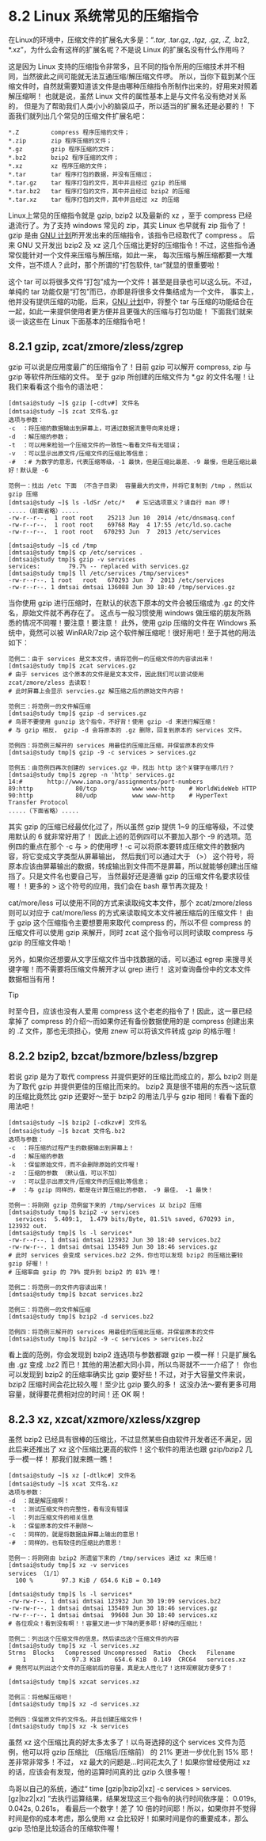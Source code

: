 # 8.2 Linux 系统常见的压缩指令

在Linux的环境中，压缩文件的扩展名大多是：“*.tar,* .tar.gz, *.tgz,* .gz, *.Z,* .bz2, \*.xz”，为什么会有这样的扩展名呢？不是说 Linux 的扩展名没有什么作用吗？

这是因为 Linux 支持的压缩指令非常多，且不同的指令所用的压缩技术并不相同，当然彼此之间可能就无法互通压缩/解压缩文件啰。 所以，当你下载到某个压缩文件时，自然就需要知道该文件是由哪种压缩指令所制作出来的，好用来对照着解压缩啊！ 也就是说，虽然 Linux 文件的属性基本上是与文件名没有绝对关系的， 但是为了帮助我们人类小小的脑袋瓜子，所以适当的扩展名还是必要的！ 下面我们就列出几个常见的压缩文件扩展名吧：

```shell
*.Z         compress 程序压缩的文件；
*.zip       zip 程序压缩的文件；
*.gz        gzip 程序压缩的文件；
*.bz2       bzip2 程序压缩的文件；
*.xz        xz 程序压缩的文件；
*.tar       tar 程序打包的数据，并没有压缩过；
*.tar.gz    tar 程序打包的文件，其中并且经过 gzip 的压缩
*.tar.bz2   tar 程序打包的文件，其中并且经过 bzip2 的压缩
*.tar.xz    tar 程序打包的文件，其中并且经过 xz 的压缩
```

Linux上常见的压缩指令就是 gzip, bzip2 以及最新的 xz ，至于 compress 已经退流行了。为了支持 windows 常见的 zip，其实 Linux 也早就有 zip 指令了！ gzip 是由 [GNU 计划](http://www.gnu.org/)所开发出来的压缩指令，该指令已经取代了 compress 。 后来 GNU 又开发出 bzip2 及 xz 这几个压缩比更好的压缩指令！不过，这些指令通常仅能针对一个文件来压缩与解压缩，如此一来， 每次压缩与解压缩都要一大堆文件，岂不烦人？此时，那个所谓的“打包软件, tar”就显的很重要啦！

这个 tar 可以将很多文件“打包”成为一个文件！甚至是目录也可以这么玩。不过，单纯的 tar 功能仅是“打包”而已，亦即是将很多文件集结成为一个文件， 事实上，他并没有提供压缩的功能，后来，[GNU 计划](http://www.gnu.org/)中，将整个 tar 与压缩的功能结合在一起，如此一来提供使用者更方便并且更强大的压缩与打包功能！ 下面我们就来谈一谈这些在 Linux 下面基本的压缩指令吧！

## 8.2.1 gzip, zcat/zmore/zless/zgrep

gzip 可以说是应用度最广的压缩指令了！目前 gzip 可以解开 compress, zip 与 gzip 等软件所压缩的文件。 至于 gzip 所创建的压缩文件为 \*.gz 的文件名喔！让我们来看看这个指令的语法吧：

```shell
[dmtsai@study ~]$ gzip [-cdtv#] 文件名
[dmtsai@study ~]$ zcat 文件名.gz
选项与参数：
-c  ：将压缩的数据输出到屏幕上，可通过数据流重导向来处理；
-d  ：解压缩的参数；
-t  ：可以用来检验一个压缩文件的一致性～看看文件有无错误；
-v  ：可以显示出原文件/压缩文件的压缩比等信息；
-#  ：# 为数字的意思，代表压缩等级，-1 最快，但是压缩比最差、-9 最慢，但是压缩比最好！默认是 -6

范例一：找出 /etc 下面 （不含子目录） 容量最大的文件，并将它复制到 /tmp ，然后以 gzip 压缩
[dmtsai@study ~]$ ls -ldSr /etc/*   # 忘记选项意义？请自行 man 啰！
.....（前面省略）.....
-rw-r--r--.  1 root root    25213 Jun 10  2014 /etc/dnsmasq.conf
-rw-r--r--.  1 root root    69768 May  4 17:55 /etc/ld.so.cache
-rw-r--r--.  1 root root   670293 Jun  7  2013 /etc/services

[dmtsai@study ~]$ cd /tmp 
[dmtsai@study tmp]$ cp /etc/services .
[dmtsai@study tmp]$ gzip -v services
services:        79.7% -- replaced with services.gz
[dmtsai@study tmp]$ ll /etc/services /tmp/services*
-rw-r--r--. 1 root   root   670293 Jun  7  2013 /etc/services
-rw-r--r--. 1 dmtsai dmtsai 136088 Jun 30 18:40 /tmp/services.gz
```

当你使用 gzip 进行压缩时，在默认的状态下原本的文件会被压缩成为 .gz 的文件名，原始文件就不再存在了。 这点与一般习惯使用 windows 做压缩的朋友所熟悉的情况不同喔！要注意！要注意！ 此外，使用 gzip 压缩的文件在 Windows 系统中，竟然可以被 WinRAR/7zip 这个软件解压缩呢！很好用吧！至于其他的用法如下：

```shell
范例二：由于 services 是文本文件，请将范例一的压缩文件的内容读出来！
[dmtsai@study tmp]$ zcat services.gz
# 由于 services 这个原本的文件是是文本文件，因此我们可以尝试使用 zcat/zmore/zless 去读取！
# 此时屏幕上会显示 servcies.gz 解压缩之后的原始文件内容！

范例三：将范例一的文件解压缩
[dmtsai@study tmp]$ gzip -d services.gz
# 鸟哥不要使用 gunzip 这个指令，不好背！使用 gzip -d 来进行解压缩！
# 与 gzip 相反， gzip -d 会将原本的 .gz 删除，回复到原本的 services 文件。

范例四：将范例三解开的 services 用最佳的压缩比压缩，并保留原本的文件
[dmtsai@study tmp]$ gzip -9 -c services > services.gz

范例五：由范例四再次创建的 services.gz 中，找出 http 这个关键字在哪几行？
[dmtsai@study tmp]$ zgrep -n 'http' services.gz
14:#       http://www.iana.org/assignments/port-numbers
89:http            80/tcp          www www-http    # WorldWideWeb HTTP
90:http            80/udp          www www-http    # HyperText Transfer Protocol
.....（下面省略）.....
```

其实 gzip 的压缩已经最优化过了，所以虽然 gzip 提供 1\~9 的压缩等级，不过使用默认的 6 就非常好用了！ 因此上述的范例四可以不要加入那个 -9 的选项。范例四的重点在那个 -c 与 \> 的使用啰！-c 可以将原本要转成压缩文件的数据内容，将它变成文字类型从屏幕输出， 然后我们可以通过大于 （>） 这个符号，将原本应该由屏幕输出的数据，转成输出到文件而不是屏幕，所以就能够创建出压缩挡了。只是文件名也要自己写， 当然最好还是遵循 gzip 的压缩文件名要求较佳喔！！更多的 \> 这个符号的应用，我们会在 bash 章节再次提及！

cat/more/less 可以使用不同的方式来读取纯文本文件，那个 zcat/zmore/zless 则可以对应于 cat/more/less 的方式来读取纯文本文件被压缩后的压缩文件！ 由于 gzip 这个压缩指令主要想要用来取代 compress 的，所以不但 compress 的压缩文件可以使用 gzip 来解开，同时 zcat 这个指令可以同时读取 compress 与 gzip 的压缩文件呦！

另外，如果你还想要从文字压缩文件当中找数据的话，可以通过 egrep 来搜寻关键字喔！而不需要将压缩文件解开才以 grep 进行！ 这对查询备份中的文本文件数据相当有用！



> [!TIP]  
> 时至今日，应该也没有人爱用 compress 这个老老的指令了！因此，这一章已经拿掉了 compress 的介绍～而如果你还有备份数据使用的是 compress 创建出来的 .Z 文件，那也无须担心，使用 znew 可以将该文件转成 gzip 的格示喔！

## 8.2.2 bzip2, bzcat/bzmore/bzless/bzgrep

若说 gzip 是为了取代 compress 并提供更好的压缩比而成立的，那么 bzip2 则是为了取代 gzip 并提供更佳的压缩比而来的。 bzip2 真是很不错用的东西～这玩意的压缩比竟然比 gzip 还要好～至于 bzip2 的用法几乎与 gzip 相同！看看下面的用法吧！

```shell
[dmtsai@study ~]$ bzip2 [-cdkzv#] 文件名
[dmtsai@study ~]$ bzcat 文件名.bz2
选项与参数：
-c  ：将压缩的过程产生的数据输出到屏幕上！
-d  ：解压缩的参数
-k  ：保留原始文件，而不会删除原始的文件喔！
-z  ：压缩的参数 （默认值，可以不加）
-v  ：可以显示出原文件/压缩文件的压缩比等信息；
-#  ：与 gzip 同样的，都是在计算压缩比的参数， -9 最佳， -1 最快！

范例一：将刚刚 gzip 范例留下来的 /tmp/services 以 bzip2 压缩
[dmtsai@study tmp]$ bzip2 -v services
  services:  5.409:1,  1.479 bits/Byte, 81.51% saved, 670293 in, 123932 out.
[dmtsai@study tmp]$ ls -l services*
-rw-r--r--. 1 dmtsai dmtsai 123932 Jun 30 18:40 services.bz2
-rw-rw-r--. 1 dmtsai dmtsai 135489 Jun 30 18:46 services.gz
# 此时 services 会变成 services.bz2 之外，你也可以发现 bzip2 的压缩比要较 gzip 好喔！！
# 压缩率由 gzip 的 79% 提升到 bzip2 的 81% 哩！

范例二：将范例一的文件内容读出来！
[dmtsai@study tmp]$ bzcat services.bz2

范例三：将范例一的文件解压缩
[dmtsai@study tmp]$ bzip2 -d services.bz2

范例四：将范例三解开的 services 用最佳的压缩比压缩，并保留原本的文件
[dmtsai@study tmp]$ bzip2 -9 -c services > services.bz2
```

看上面的范例，你会发现到 bzip2 连选项与参数都跟 gzip 一模一样！只是扩展名由 .gz 变成 .bz2 而已！其他的用法都大同小异，所以鸟哥就不一一介绍了！ 你也可以发现到 bzip2 的压缩率确实比 gzip 要好些！不过，对于大容量文件来说，bzip2 压缩时间会花比较久喔！至少比 gzip 要久的多！ 这没办法～要有更多可用容量，就得要花费相对应的时间！还 OK 啊！

## 8.2.3 xz, xzcat/xzmore/xzless/xzgrep

虽然 bzip2 已经具有很棒的压缩比，不过显然某些自由软件开发者还不满足，因此后来还推出了 xz 这个压缩比更高的软件！这个软件的用法也跟 gzip/bzip2 几乎一模一样！ 那我们就来瞧一瞧！

```shell
[dmtsai@study ~]$ xz [-dtlkc#] 文件名
[dmtsai@study ~]$ xcat 文件名.xz
选项与参数：
-d  ：就是解压缩啊！
-t  ：测试压缩文件的完整性，看有没有错误
-l  ：列出压缩文件的相关信息
-k  ：保留原本的文件不删除～
-c  ：同样的，就是将数据由屏幕上输出的意思！
-#  ：同样的，也有较佳的压缩比的意思！

范例一：将刚刚由 bzip2 所遗留下来的 /tmp/services 通过 xz 来压缩！
[dmtsai@study tmp]$ xz -v services
services （1/1）
  100 %        97.3 KiB / 654.6 KiB = 0.149

[dmtsai@study tmp]$ ls -l services*
-rw-rw-r--. 1 dmtsai dmtsai 123932 Jun 30 19:09 services.bz2
-rw-rw-r--. 1 dmtsai dmtsai 135489 Jun 30 18:46 services.gz
-rw-r--r--. 1 dmtsai dmtsai  99608 Jun 30 18:40 services.xz
# 各位观众！看到没有啊！！容量又进一步下降的更多耶！好棒的压缩比！

范例二：列出这个压缩文件的信息，然后读出这个压缩文件的内容
[dmtsai@study tmp]$ xz -l services.xz
Strms  Blocks   Compressed Uncompressed  Ratio  Check   Filename
    1       1     97.3 KiB    654.6 KiB  0.149  CRC64   services.xz
# 竟然可以列出这个文件的压缩前后的容量，真是太人性化了！这样观察就方便多了！

[dmtsai@study tmp]$ xzcat services.xz

范例三：将他解压缩吧！
[dmtsai@study tmp]$ xz -d services.xz

范例四：保留原文件的文件名，并且创建压缩文件！
[dmtsai@study tmp]$ xz -k services
```

虽然 xz 这个压缩比真的好太多太多了！以鸟哥选择的这个 services 文件为范例，他可以将 gzip 压缩比 （压缩后/压缩前） 的 21% 更进一步优化到 15% 耶！ 差非常非常多！不过， xz 最大的问题是...时间花太久了！如果你曾经使用过 xz 的话，应该会有发现，他的运算时间真的比 gzip 久很多喔！

鸟哥以自己的系统，通过“ time \[gzip\|bzip2\|xz\] -c services \> services.\[gz\|bz2\|xz\] ”去执行运算结果，结果发现这三个指令的执行时间依序是： 0.019s, 0.042s, 0.261s， 看最后一个数字！差了 10 倍的时间耶！所以，如果你并不觉得时间是你的成本考虑，那么使用 xz 会比较好！如果时间是你的重要成本，那么 gzip 恐怕是比较适合的压缩软件喔！